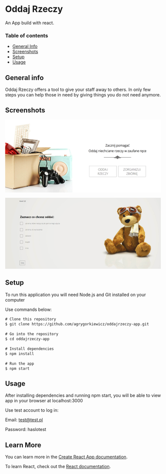 # Oddaj Rzeczy

An App build with react. 
  
### Table of contents
* [General Info](https://github.com/agrygorkiewicz/oddajrzeczy-app#general-info) 
* [Screenshots](https://github.com/agrygorkiewicz/oddajrzeczy-app#screenshots)
* [Setup](https://github.com/agrygorkiewicz/oddajrzeczy-app#setup)  
* [Usage](https://github.com/agrygorkiewicz/oddajrzeczy-app#usage)
## General info
Oddaj Rzeczy offers a tool to give your staff away to others. 
In only few steps you can help those in need by giving things you do not need anymore.
## Screenshots
![Alt text](https://github.com/agrygorkiewicz/oddajrzeczy-app/blob/master/src/assets/screenshot.png "Home Page")

![Alt text](https://github.com/agrygorkiewicz/oddajrzeczy-app/blob/master/src/assets/Screenshot2.PNG "First Step")
## Setup
To run this application you will need Node.js and Git installed on your computer

Use commands below: 
``````
# Clone this repository
$ git clone https://github.com/agrygorkiewicz/oddajrzeczy-app.git

# Go into the repository
$ cd oddajrzeczy-app

# Install dependencies
$ npm install

# Run the app
$ npm start
``````

## Usage
After installing dependencies and running npm start, you will be able to view app in your browser at localhost:3000

Use test account to log in:

Email: test@test.pl

Password: haslotest
## Learn More

You can learn more in the [Create React App documentation](https://facebook.github.io/create-react-app/docs/getting-started).

To learn React, check out the [React documentation](https://reactjs.org/).
